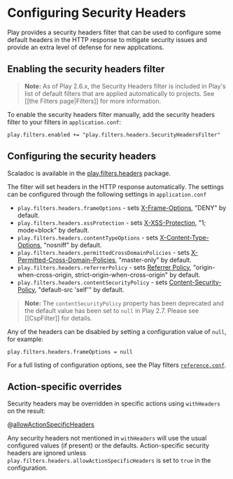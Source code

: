 <!--- Copyright (C) 2009-2019 Lightbend Inc. <https://www.lightbend.com> -->
# Configuring Security Headers

Play provides a security headers filter that can be used to configure some default headers in the HTTP response to mitigate security issues and provide an extra level of defense for new applications.

## Enabling the security headers filter

> **Note:** As of Play 2.6.x, the Security Headers filter is included in Play's list of default filters that are applied automatically to projects.  See [[the Filters page|Filters]] for more information.

To enable the security headers filter manually, add the security headers filter to your filters in `application.conf`:

```
play.filters.enabled += "play.filters.headers.SecurityHeadersFilter"
```

## Configuring the security headers

Scaladoc is available in the [play.filters.headers](api/scala/play/filters/headers/index.html) package.

The filter will set headers in the HTTP response automatically.  The settings can be configured through the following settings in `application.conf`

* `play.filters.headers.frameOptions` - sets [X-Frame-Options](https://developer.mozilla.org/en-US/docs/HTTP/X-Frame-Options), "DENY" by default.
* `play.filters.headers.xssProtection` - sets [X-XSS-Protection](https://developer.mozilla.org/en-US/docs/Web/HTTP/Headers/X-XSS-Protection), "1; mode=block" by default.
* `play.filters.headers.contentTypeOptions` - sets [X-Content-Type-Options](https://developer.mozilla.org/en-US/docs/Web/HTTP/Headers/X-Content-Type-Options), "nosniff" by default.
* `play.filters.headers.permittedCrossDomainPolicies` - sets [X-Permitted-Cross-Domain-Policies](https://www.adobe.com/devnet/articles/crossdomain_policy_file_spec.html), "master-only" by default.
* `play.filters.headers.referrerPolicy` - sets [Referrer Policy](https://www.w3.org/TR/referrer-policy/),  "origin-when-cross-origin, strict-origin-when-cross-origin" by default.
* `play.filters.headers.contentSecurityPolicy` - sets [Content-Security-Policy](https://developers.google.com/web/fundamentals/security/csp/), "default-src 'self'" by default.

> **Note:** The `contentSecurityPolicy` property has been deprecated and the default value has been set to `null` in Play 2.7.  Please see [[CspFilter]] for details.
 
Any of the headers can be disabled by setting a configuration value of `null`, for example:

```
play.filters.headers.frameOptions = null
```

For a full listing of configuration options, see the Play filters [`reference.conf`](resources/confs/filters-helpers/reference.conf).

## Action-specific overrides

Security headers may be overridden in specific actions using `withHeaders` on the result:

@[allowActionSpecificHeaders](code/SecurityHeaders.scala)

Any security headers not mentioned in `withHeaders` will use the usual configured values
(if present) or the defaults.  Action-specific security headers are ignored unless
`play.filters.headers.allowActionSpecificHeaders` is set to `true` in the configuration.
